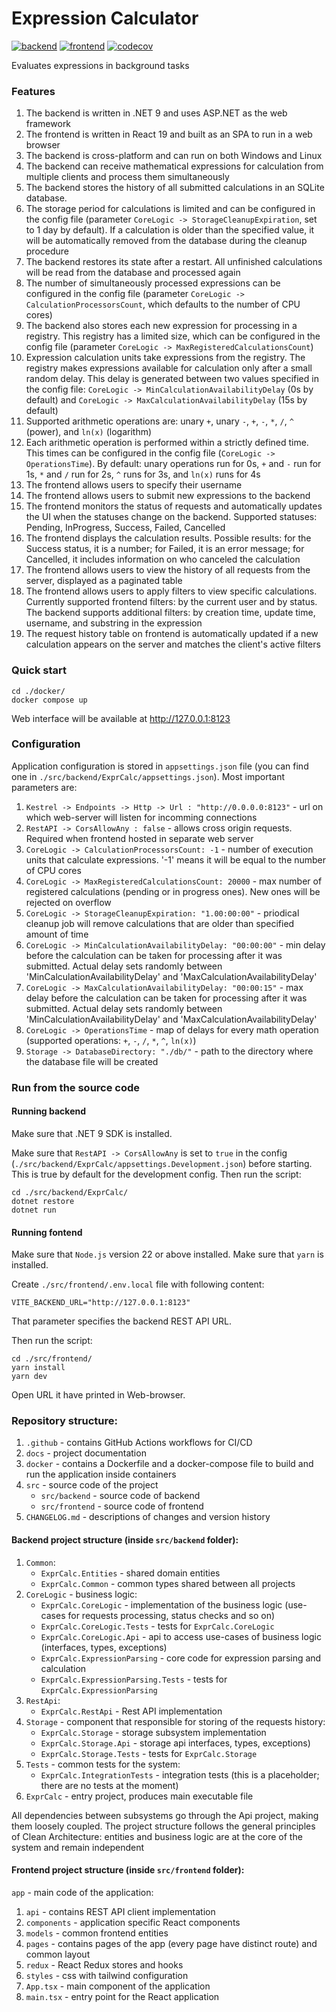 # Expression Calculator
[![backend](https://github.com/ikjob/expr-calc/actions/workflows/backend.yaml/badge.svg)](https://github.com/ikjob/expr-calc/actions/workflows/backend.yaml)
[![frontend](https://github.com/ikjob/expr-calc/actions/workflows/frontend.yaml/badge.svg)](https://github.com/ikjob/expr-calc/actions/workflows/frontend.yaml)
[![codecov](https://codecov.io/github/ikjob/expr-calc/graph/badge.svg?token=6UM2YH20NZ)](https://codecov.io/github/ikjob/expr-calc)

Evaluates expressions in background tasks

### Features
1. The backend is written in .NET 9 and uses ASP.NET as the web framework
2. The frontend is written in React 19 and built as an SPA to run in a web browser
3. The backend is cross-platform and can run on both Windows and Linux
4. The backend can receive mathematical expressions for calculation from multiple clients and process them simultaneously
5. The backend stores the history of all submitted calculations in an SQLite database. 
6. The storage period for calculations is limited and can be configured in the config file (parameter `CoreLogic -> StorageCleanupExpiration`, set to 1 day by default). If a calculation is older than the specified value, it will be automatically removed from the database during the cleanup procedure
7. The backend restores its state after a restart. All unfinished calculations will be read from the database and processed again
8. The number of simultaneously processed expressions can be configured in the config file (parameter `CoreLogic -> CalculationProcessorsCount`, which defaults to the number of CPU cores)
9. The backend also stores each new expression for processing in a registry. This registry has a limited size, which can be configured in the config file (parameter `CoreLogic -> MaxRegisteredCalculationsCount`)
10. Expression calculation units take expressions from the registry. The registry makes expressions available for calculation only after a small random delay. This delay is generated between two values specified in the config file: `CoreLogic -> MinCalculationAvailabilityDelay` (0s by default) and `CoreLogic -> MaxCalculationAvailabilityDelay` (15s by default)
11. Supported arithmetic operations are: unary `+`, unary `-`, `+`, `-`, `*`, `/`, `^` (power), and `ln(x)` (logarithm)
12. Each arithmetic operation is performed within a strictly defined time. This times can be configured in the config file (`CoreLogic -> OperationsTime`). By default: unary operations run for 0s, `+` and `-` run for 1s, `*` and `/` run for 2s, `^` runs for 3s, and `ln(x)` runs for 4s
13. The frontend allows users to specify their username
14. The frontend allows users to submit new expressions to the backend
15. The frontend monitors the status of requests and automatically updates the UI when the statuses change on the backend. Supported statuses: Pending, InProgress, Success, Failed, Cancelled
16. The frontend displays the calculation results. Possible results: for the Success status, it is a number; for Failed, it is an error message; for Cancelled, it includes information on who canceled the calculation
17. The frontend allows users to view the history of all requests from the server, displayed as a paginated table
18. The frontend allows users to apply filters to view specific calculations. Currently supported frontend filters: by the current user and by status. The backend supports additional filters: by creation time, update time, username, and substring in the expression
19. The request history table on frontend is automatically updated if a new calculation appears on the server and matches the client's active filters


### Quick start

```
cd ./docker/
docker compose up
```
Web interface will be available at http://127.0.0.1:8123


### Configuration

Application configuration is stored in `appsettings.json` file (you can find one in `./src/backend/ExprCalc/appsettings.json`). Most important parameters are:
1. `Kestrel -> Endpoints -> Http -> Url : "http://0.0.0.0:8123"` - url on which web-server will listen for incomming connections 
2. `RestAPI -> CorsAllowAny : false` - allows cross origin requests. Required when frontend hosted in separate web server
3. `CoreLogic -> CalculationProcessorsCount: -1` - number of execution units that calculate expressions. '-1' means it will be equal to the number of CPU cores
4. `CoreLogic -> MaxRegisteredCalculationsCount: 20000` - max number of registered calculations (pending or in progress ones). New ones will be rejected on overflow
5. `CoreLogic -> StorageCleanupExpiration: "1.00:00:00"` - priodical cleanup job will remove calculations that are older than specified amount of time
6. `CoreLogic -> MinCalculationAvailabilityDelay: "00:00:00"` - min delay before the calculation can be taken for processing after it was submitted. Actual delay sets randomly between 'MinCalculationAvailabilityDelay' and 'MaxCalculationAvailabilityDelay'
7. `CoreLogic -> MaxCalculationAvailabilityDelay: "00:00:15"` - max delay before the calculation can be taken for processing after it was submitted. Actual delay sets randomly between 'MinCalculationAvailabilityDelay' and 'MaxCalculationAvailabilityDelay'
8. `CoreLogic -> OperationsTime` - map of delays for every math operation (supported operations: `+`, `-`, `/`, `*`, `^`, `ln(x)`)
9. `Storage -> DatabaseDirectory: "./db/"` - path to the directory where the database file will be created

### Run from the source code
#### Running backend
Make sure that .NET 9 SDK is installed.

Make sure that `RestAPI -> CorsAllowAny` is set to `true` in the config (`./src/backend/ExprCalc/appsettings.Development.json`) before starting. This is true by default for the development config. Then run the script:
```
cd ./src/backend/ExprCalc/
dotnet restore
dotnet run
```

#### Running fontend
Make sure that `Node.js` version 22 or above installed. Make sure that `yarn` is installed.

Create `./src/frontend/.env.local` file with following content:
```
VITE_BACKEND_URL="http://127.0.0.1:8123"
```
That parameter specifies the backend REST API URL.

Then run the script:
```
cd ./src/frontend/
yarn install
yarn dev
```

Open URL it have printed in Web-browser.


### Repository structure:
1. `.github` - contains GitHub Actions workflows for CI/CD
2. `docs` - project documentation
3. `docker` - contains a Dockerfile and a docker-compose file to build and run the application inside containers
4. `src` - source code of the project
   - `src/backend` - source code of backend
   - `src/frontend` - source code of frontend
5. `CHANGELOG.md` - descriptions of changes and version history


#### Backend project structure (inside `src/backend` folder):
1. `Common`:
   - `ExprCalc.Entities` - shared domain entities
   - `ExprCalc.Common` - common types shared between all projects
2. `CoreLogic` - business logic:
   - `ExprCalc.CoreLogic` - implementation of the business logic (use-cases for requests processing, status checks and so on)
   - `ExprCalc.CoreLogic.Tests` - tests for `ExprCalc.CoreLogic`
   - `ExprCalc.CoreLogic.Api` - api to access use-cases of business logic (interfaces, types, exceptions)
   - `ExprCalc.ExpressionParsing` - core code for expression parsing and calculation
   - `ExprCalc.ExpressionParsing.Tests` - tests for `ExprCalc.ExpressionParsing`
3. `RestApi`:
   - `ExprCalc.RestApi` - Rest API implementation
4. `Storage` - component that responsible for storing of the requests history:
   - `ExprCalc.Storage` - storage subsystem implementation
   - `ExprCalc.Storage.Api` - storage api interfaces, types, exceptions)
   - `ExprCalc.Storage.Tests` - tests for `ExprCalc.Storage`
5. `Tests` - common tests for the system:
   - `ExprCalc.IntegrationTests` - integration tests (this is a placeholder; there are no tests at the moment)
6. `ExprCalc` - entry project, produces main executable file


All dependencies between subsystems go through the Api project, making them loosely coupled. The project structure follows the general principles of Clean Architecture: entities and business logic are at the core of the system and remain independent


#### Frontend project structure (inside `src/frontend` folder):
`app` - main code of the application:
   1. `api` - contains REST API client implementation
   2. `components` - application specific React components
   3. `models` - common frontend entities
   4. `pages` - contains pages of the app (every page have distinct route) and common layout
   5. `redux` - React Redux stores and hooks
   6. `styles` - css with tailwind configuration
   7. `App.tsx` - main component of the application
   8. `main.tsx` - entry point for the React application
